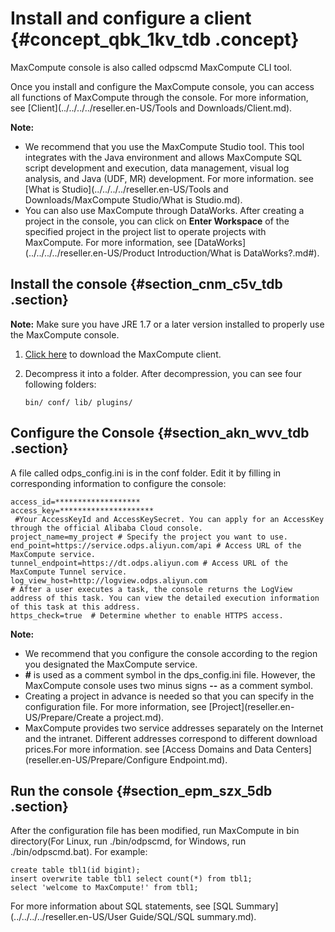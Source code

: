 # Install and configure a client {#concept_qbk_1kv_tdb .concept}

MaxCompute console is also called odpscmd MaxCompute CLI tool.

Once you install and configure the MaxCompute console, you can access all functions of MaxCompute through the console. For more information, see [Client](../../../../reseller.en-US/Tools and Downloads/Client.md).

**Note:** 

-   We recommend that you use the MaxCompute Studio tool. This tool integrates with the Java environment and allows MaxCompute SQL script development and execution, data management, visual log analysis, and Java \(UDF, MR\) development. For more information. see [What is Studio](../../../../reseller.en-US/Tools and Downloads/MaxCompute Studio/What is Studio.md).
-   You can also use MaxCompute through DataWorks. After creating a project in the console, you can click on **Enter Workspace** of the specified project in the project list to operate projects with MaxCompute. For more information, see [DataWorks](../../../../reseller.en-US/Product Introduction/What is DataWorks?.md#).

## Install the console {#section_cnm_c5v_tdb .section}

**Note:** Make sure you have JRE 1.7 or a later version installed to properly use the MaxCompute console.

1.  [Click here](http://docs-aliyun.cn-hangzhou.oss.aliyun-inc.com/assets/attach/119118/cn_zh/1559120057202/odpscmd_public_May.zip) to download the MaxCompute client.
2.  Decompress it into a folder. After decompression, you can see four following folders:

    ``` {#codeblock_ykk_etz_971}
    bin/ conf/ lib/ plugins/
    ```


## Configure the Console {#section_akn_wvv_tdb .section}

A file called odps\_config.ini is in the conf folder. Edit it by filling in corresponding information to configure the console:

``` {#codeblock_t8n_j8z_48k}
access_id=*******************
access_key=********************* 
 #Your AccessKeyId and AccessKeySecret. You can apply for an AccessKey through the official Alibaba Cloud console.
project_name=my_project # Specify the project you want to use.
end_point=https://service.odps.aliyun.com/api # Access URL of the MaxCompute service.
tunnel_endpoint=https://dt.odps.aliyun.com # Access URL of the MaxCompute Tunnel service.
log_view_host=http://logview.odps.aliyun.com 
# After a user executes a task, the console returns the LogView address of this task. You can view the detailed execution information of this task at this address. 
https_check=true  # Determine whether to enable HTTPS access.
```

**Note:** 

-   We recommend that you configure the console according to the region you designated the MaxCompute service.
-   **\#** is used as a comment symbol in the dps\_config.ini file. However, the MaxCompute console uses two minus signs **--** as a comment symbol.
-   Creating a project in advance is needed so that you can specify in the configuration file. For more information, see [Project](reseller.en-US/Prepare/Create a project.md).
-   MaxCompute provides two service addresses separately on the Internet and the intranet. Different addresses correspond to different download prices.For more information. see [Access Domains and Data Centers](reseller.en-US/Prepare/Configure Endpoint.md).

## Run the console {#section_epm_szx_5db .section}

After the configuration file has been modified, run MaxCompute in bin directory\(For Linux, run ./bin/odpscmd, for Windows, run ./bin/odpscmd.bat\). For example:

``` {#codeblock_8mq_2wv_jnz}
create table tbl1(id bigint);
insert overwrite table tbl1 select count(*) from tbl1;
select 'welcome to MaxCompute!' from tbl1;
```

For more information about SQL statements, see [SQL Summary](../../../../reseller.en-US/User Guide/SQL/SQL summary.md).

